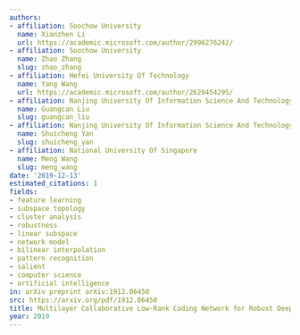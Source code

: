 ```yaml
---
authors:
- affiliation: Soochow University
  name: Xianzhen Li
  url: https://academic.microsoft.com/author/2996276242/
- affiliation: Soochow University
  name: Zhao Zhang
  slug: zhao_zhang
- affiliation: Hefei University Of Technology
  name: Yang Wang
  url: https://academic.microsoft.com/author/2629454295/
- affiliation: Nanjing University Of Information Science And Technology
  name: Guangcan Liu
  slug: guangcan_liu
- affiliation: Nanjing University Of Information Science And Technology
  name: Shuicheng Yan
  slug: shuicheng_yan
- affiliation: National University Of Singapore
  name: Meng Wang
  slug: meng_wang
date: '2019-12-13'
estimated_citations: 1
fields:
- feature learning
- subspace topology
- cluster analysis
- robustness
- linear subspace
- network model
- bilinear interpolation
- pattern recognition
- salient
- computer science
- artificial intelligence
in: arXiv preprint arXiv:1912.06450
src: https://arxiv.org/pdf/1912.06450
title: Multilayer Collaborative Low-Rank Coding Network for Robust Deep Subspace Discovery
year: 2019
---
```

